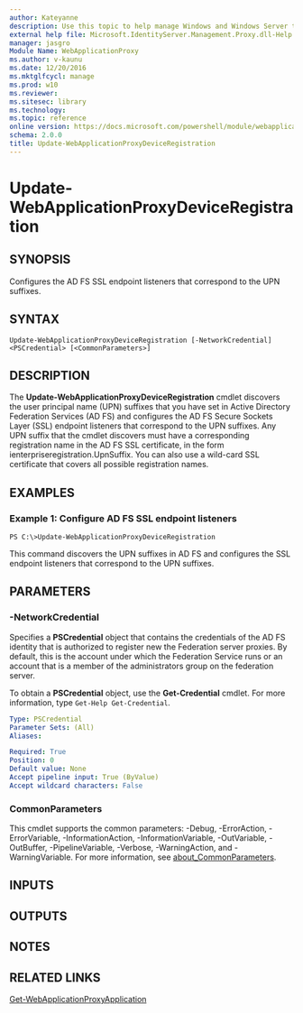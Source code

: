 ```yaml
---
author: Kateyanne
description: Use this topic to help manage Windows and Windows Server technologies with Windows PowerShell.
external help file: Microsoft.IdentityServer.Management.Proxy.dll-Help.xml
manager: jasgro
Module Name: WebApplicationProxy
ms.author: v-kaunu
ms.date: 12/20/2016
ms.mktglfcycl: manage
ms.prod: w10
ms.reviewer: 
ms.sitesec: library
ms.technology: 
ms.topic: reference
online version: https://docs.microsoft.com/powershell/module/webapplicationproxy/update-webapplicationproxydeviceregistration?view=windowsserver2022-ps&wt.mc_id=ps-gethelp
schema: 2.0.0
title: Update-WebApplicationProxyDeviceRegistration
---
```


# Update-WebApplicationProxyDeviceRegistration

## SYNOPSIS
Configures the AD FS SSL endpoint listeners that correspond to the UPN suffixes.

## SYNTAX

```
Update-WebApplicationProxyDeviceRegistration [-NetworkCredential] <PSCredential> [<CommonParameters>]
```

## DESCRIPTION
The **Update-WebApplicationProxyDeviceRegistration** cmdlet discovers the user principal name (UPN) suffixes that you have set in Active Directory Federation Services (AD FS) and configures the AD FS Secure Sockets Layer (SSL) endpoint listeners that correspond to the UPN suffixes.
Any UPN suffix that the cmdlet discovers must have a corresponding registration name in the AD FS SSL certificate, in the form ienterpriseregistration.UpnSuffix.
You can also use a wild-card SSL certificate that covers all possible registration names.

## EXAMPLES

### Example 1: Configure AD FS SSL endpoint listeners
```
PS C:\>Update-WebApplicationProxyDeviceRegistration
```

This command discovers the UPN suffixes in AD FS and configures the SSL endpoint listeners that correspond to the UPN suffixes.

## PARAMETERS

### -NetworkCredential
Specifies a **PSCredential** object that contains the credentials of the AD FS identity that is authorized to register new the Federation server proxies.
By default, this is the account under which the Federation Service runs or an account that is a member of the administrators group on the federation server.

To obtain a **PSCredential** object, use the **Get-Credential** cmdlet.
For more information, type `Get-Help Get-Credential`.

```yaml
Type: PSCredential
Parameter Sets: (All)
Aliases: 

Required: True
Position: 0
Default value: None
Accept pipeline input: True (ByValue)
Accept wildcard characters: False
```

### CommonParameters
This cmdlet supports the common parameters: -Debug, -ErrorAction, -ErrorVariable, -InformationAction, -InformationVariable, -OutVariable, -OutBuffer, -PipelineVariable, -Verbose, -WarningAction, and -WarningVariable. For more information, see [about_CommonParameters](https://go.microsoft.com/fwlink/?LinkID=113216).

## INPUTS

## OUTPUTS

## NOTES

## RELATED LINKS

[Get-WebApplicationProxyApplication](./Get-WebApplicationProxyApplication.md)

